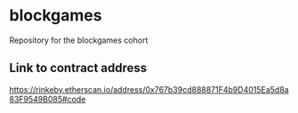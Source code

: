 # blockgames
Repository for the blockgames cohort

## Link to contract address 

https://rinkeby.etherscan.io/address/0x767b39cd888871F4b9D4015Ea5d8a83F9549B085#code
